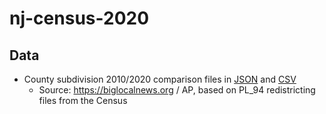 # nj-census-2020

## Data
- County subdivision 2010/2020 comparison files in [JSON](data/processed/big-local-news/03_county_sub_pl94171_standard_compare_2010_2020.json) and [CSV](data/processed/big-local-news/03_county_sub_pl94171_standard_compare_2010_2020.csv)
  - Source: https://biglocalnews.org / AP, based on PL_94 redistricting files from the Census
